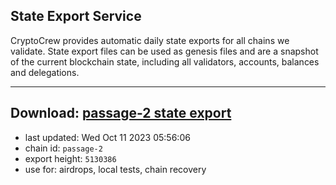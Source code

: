## State Export Service
CryptoCrew provides automatic daily state exports for all chains we validate. State export files can be used as genesis files and are a snapshot of the current blockchain state, including all validators, accounts, balances and delegations.

---
**Download: [passage-2 state export](https://dl.ccvalidators.com/SERVICE/passage/passage-2_export_5130386.json)**
---

- last updated: Wed Oct 11 2023 05:56:06
- chain id: `passage-2`
- export height: `5130386`
- use for: airdrops, local tests, chain recovery
